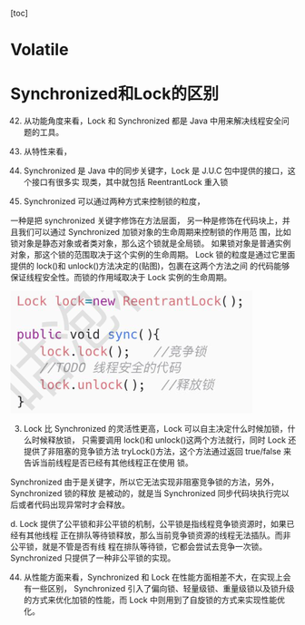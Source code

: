 [toc]

# Volatile 

# Synchronized和Lock的区别

42. 从功能角度来看，Lock 和 Synchronized 都是 Java 中用来解决线程安全问题的工具。
43. 从特性来看，

1. Synchronized 是 Java 中的同步关键字，Lock 是 J.U.C 包中提供的接口，这个接口有很多实 现类，其中就包括 ReentrantLock 重入锁

2. Synchronized 可以通过两种方式来控制锁的粒度，

一种是把 synchronized 关键字修饰在方法层面，
 另一种是修饰在代码块上，并且我们可以通过 Synchronized 加锁对象的生命周期来控制锁的作用范 围，比如锁对象是静态对象或者类对象，那么这个锁就是全局锁。 如果锁对象是普通实例对象，那这个锁的范围取决于这个实例的生命周期。
 Lock 锁的粒度是通过它里面提供的 lock()和 unlock()方法决定的(贴图)，包裹在这两个方法之间 的代码能够保证线程安全性。而锁的作用域取决于 Lock 实例的生命周期。

![image-20240423145102956](img/image-20240423145102956.png)

3. Lock 比 Synchronized 的灵活性更高，Lock 可以自主决定什么时候加锁，什么时候释放锁， 只需要调用 lock()和 unlock()这两个方法就行，同时 Lock 还提供了非阻塞的竞争锁方法 tryLock()方法，这个方法通过返回 true/false 来告诉当前线程是否已经有其他线程正在使用 锁。

Synchronized 由于是关键字，所以它无法实现非阻塞竞争锁的方法，另外，Synchronized 锁的释放 是被动的，就是当 Synchronized 同步代码块执行完以后或者代码出现异常时才会释放。

d. Lock 提供了公平锁和非公平锁的机制，公平锁是指线程竞争锁资源时，如果已经有其他线程 正在排队等待锁释放，那么当前竞争锁资源的线程无法插队。而非公平锁，就是不管是否有线 程在排队等待锁，它都会尝试去竞争一次锁。 Synchronized 只提供了一种非公平锁的实现。

44. 从性能方面来看，Synchronized 和 Lock 在性能方面相差不大，在实现上会有一些区别， Synchronized 引入了偏向锁、轻量级锁、重量级锁以及锁升级的方式来优化加锁的性能，而 Lock 中则用到了自旋锁的方式来实现性能优化。

